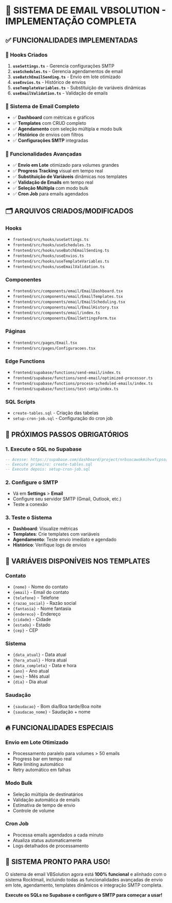 # 🎉 SISTEMA DE EMAIL VBSOLUTION - IMPLEMENTAÇÃO COMPLETA

## ✅ **FUNCIONALIDADES IMPLEMENTADAS**

### 🔧 **Hooks Criados**
1. **`useSettings.ts`** - Gerencia configurações SMTP
2. **`useSchedules.ts`** - Gerencia agendamentos de email
3. **`useBatchEmailSending.ts`** - Envio em lote otimizado
4. **`useEnvios.ts`** - Histórico de envios
5. **`useTemplateVariables.ts`** - Substituição de variáveis dinâmicas
6. **`useEmailValidation.ts`** - Validação de emails

### 📧 **Sistema de Email Completo**
- ✅ **Dashboard** com métricas e gráficos
- ✅ **Templates** com CRUD completo
- ✅ **Agendamento** com seleção múltipla e modo bulk
- ✅ **Histórico** de envios com filtros
- ✅ **Configurações SMTP** integradas

### 🚀 **Funcionalidades Avançadas**
- ✅ **Envio em Lote** otimizado para volumes grandes
- ✅ **Progress Tracking** visual em tempo real
- ✅ **Substituição de Variáveis** dinâmicas nos templates
- ✅ **Validação de Emails** em tempo real
- ✅ **Seleção Múltipla** com modo bulk
- ✅ **Cron Job** para emails agendados

## 🗂️ **ARQUIVOS CRIADOS/MODIFICADOS**

### **Hooks**
- `frontend/src/hooks/useSettings.ts`
- `frontend/src/hooks/useSchedules.ts`
- `frontend/src/hooks/useBatchEmailSending.ts`
- `frontend/src/hooks/useEnvios.ts`
- `frontend/src/hooks/useTemplateVariables.ts`
- `frontend/src/hooks/useEmailValidation.ts`

### **Componentes**
- `frontend/src/components/email/EmailDashboard.tsx`
- `frontend/src/components/email/EmailTemplates.tsx`
- `frontend/src/components/email/EmailScheduling.tsx`
- `frontend/src/components/email/EmailHistory.tsx`
- `frontend/src/components/email/index.ts`
- `frontend/src/components/EmailSettingsForm.tsx`

### **Páginas**
- `frontend/src/pages/Email.tsx`
- `frontend/src/pages/Configuracoes.tsx`

### **Edge Functions**
- `frontend/supabase/functions/send-email/index.ts`
- `frontend/supabase/functions/send-email/optimized-processor.ts`
- `frontend/supabase/functions/process-scheduled-emails/index.ts`
- `frontend/supabase/functions/test-smtp/index.ts`

### **SQL Scripts**
- `create-tables.sql` - Criação das tabelas
- `setup-cron-job.sql` - Configuração do cron job

## 🚨 **PRÓXIMOS PASSOS OBRIGATÓRIOS**

### 1. **Execute o SQL no Supabase**
```sql
-- Acesse: https://supabase.com/dashboard/project/nrbsocawokmihvxfcpso/sql/new
-- Execute primeiro: create-tables.sql
-- Execute depois: setup-cron-job.sql
```

### 2. **Configure o SMTP**
- Vá em **Settings** > **Email**
- Configure seu servidor SMTP (Gmail, Outlook, etc.)
- Teste a conexão

### 3. **Teste o Sistema**
- **Dashboard**: Visualize métricas
- **Templates**: Crie templates com variáveis
- **Agendamento**: Teste envio imediato e agendado
- **Histórico**: Verifique logs de envios

## 🎯 **VARIÁVEIS DISPONÍVEIS NOS TEMPLATES**

### **Contato**
- `{nome}` - Nome do contato
- `{email}` - Email do contato
- `{telefone}` - Telefone
- `{razao_social}` - Razão social
- `{fantasia}` - Nome fantasia
- `{endereco}` - Endereço
- `{cidade}` - Cidade
- `{estado}` - Estado
- `{cep}` - CEP

### **Sistema**
- `{data_atual}` - Data atual
- `{hora_atual}` - Hora atual
- `{data_completa}` - Data e hora
- `{ano}` - Ano atual
- `{mes}` - Mês atual
- `{dia}` - Dia atual

### **Saudação**
- `{saudacao}` - Bom dia/Boa tarde/Boa noite
- `{saudacao_nome}` - Saudação + nome

## 🔥 **FUNCIONALIDADES ESPECIAIS**

### **Envio em Lote Otimizado**
- Processamento paralelo para volumes > 50 emails
- Progress bar em tempo real
- Rate limiting automático
- Retry automático em falhas

### **Modo Bulk**
- Seleção múltipla de destinatários
- Validação automática de emails
- Estimativa de tempo de envio
- Controle de volume

### **Cron Job**
- Processa emails agendados a cada minuto
- Atualiza status automaticamente
- Logs detalhados de processamento

## 🎉 **SISTEMA PRONTO PARA USO!**

O sistema de email VBSolution agora está **100% funcional** e alinhado com o sistema Rocktmail, incluindo todas as funcionalidades avançadas de envio em lote, agendamento, templates dinâmicos e integração SMTP completa.

**Execute os SQLs no Supabase e configure o SMTP para começar a usar!**
